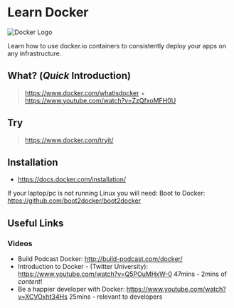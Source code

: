 Learn Docker
============

![Docker Logo](http://i.imgur.com/KgdWLdh.png)

Learn how to use docker.io containers to consistently deploy
your apps on any infrastructure.


## What? (*Quick* Introduction)

> https://www.docker.com/whatisdocker +
> https://www.youtube.com/watch?v=ZzQfxoMFH0U


## Try

> https://www.docker.com/tryit/

## Installation

- https://docs.docker.com/installation/

If your laptop/pc is not running Linux you will need:
Boot to Docker: https://github.com/boot2docker/boot2docker

## Useful Links


### Videos

- Build Podcast Docker: http://build-podcast.com/docker/
- Introduction to Docker - (Twitter University):
https://www.youtube.com/watch?v=Q5POuMHxW-0 47mins - 2mins of *content*!
- Be a happier developer with Docker:
https://www.youtube.com/watch?v=XCVOxht34Hs 25mins - relevant to developers
